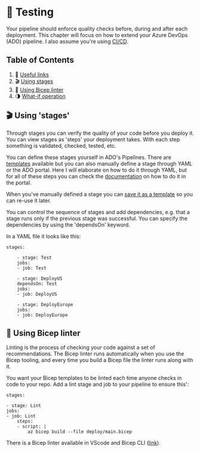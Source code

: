 # :bell: Testing

Your pipeline should enforce quality checks before, during and after each deployment.
This chapter will focus on how to extend your Azure DevOps (ADO) pipeline. I also assume you're using [CI/CD](https://microsoft.github.io/code-with-engineering-playbook/continuous-integration/CICD/).

## Table of Contents

1. :pushpin: [Useful links](https://github.com/meganbloemsma/flex-that-bicep/blob/main/docs/testing.md#pushpin-useful-links)
2. :clapper: [Using stages](https://github.com/meganbloemsma/flex-that-bicep/blob/main/docs/testing.md#using-stages)
3. :ribbon: [Using Bicep linter](https://github.com/meganbloemsma/flex-that-bicep/blob/main/docs/testing.md#using-bicep-linter)
4. :last_quarter_moon: [What-if operation](https://github.com/meganbloemsma/flex-that-bicep/blob/main/docs/testing.md#what-if-operation)

## :clapper: Using 'stages'

Through stages you can verify the quality of your code before you deploy it. You can view stages as 'steps' your deployment takes. With each step something is validated, checked, tested, etc.

You can define these stages yourself in ADO's Pipelines. There are [templates](https://learn.microsoft.com/en-us/azure/devops/pipelines/release/env-templates?view=azure-devops) available but you can also manually define a stage through YAML or the ADO portal. Here I will elaborate on how to do it through YAML, but for all of these steps you can check the [documentation](https://learn.microsoft.com/en-us/azure/azure-resource-manager/bicep/add-template-to-azure-pipelines?tabs=CLI) on how to do it in the portal.

When you've manually defined a stage you can [save it as a template](https://learn.microsoft.com/en-us/azure/devops/pipelines/release/env-templates?view=azure-devops#save-a-stage-template) so you can re-use it later.

You can control the sequence of stages and add dependencies, e.g. that a stage runs only if the previous stage was successful. You can specify the dependencies by using the 'dependsOn' keyword.

In a YAML file it looks like this:

    stages:

        - stage: Test
        jobs:
        - job: Test

        - stage: DeployUS
        dependsOn: Test
        jobs: 
        - job: DeployUS

        - stage: DeployEurope
        jobs: 
        - job: DeployEurope

## :ribbon: Using Bicep linter

Linting is the process of checking your code against a set of recommendations. The Bicep linter runs automatically when you use the Bicep tooling, and every time you build a Bicep file the linter runs along with it.

You want your Bicep templates to be linted each time anyone checks in code to your repo. Add a lint stage and job to your pipeline to ensure this':

    stages:

    - stage: Lint
    jobs: 
    - job: Lint
        steps:
        - script: |
            az bicep build --file deploy/main.bicep

There is a Bicep linter available in VScode and Bicep CLI ([link](https://learn.microsoft.com/en-us/azure/azure-resource-manager/bicep/linter)).

